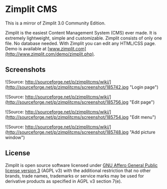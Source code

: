 Zimplit CMS
===========

This is a mirror of Zimplit 3.0 Community Edition.

Zimplit is the easiest Content Management System (CMS) ever made. It is extremely lightweight, simple and customizable. Zimplit consists of only one file. No database needed. With Zimplit you can edit any HTML/CSS page. Demo is available at [www.zimplit.com](http://www.zimplit.com/demo/zimplit.php).

Screenshots
-----------

![Source: http://sourceforge.net/p/zimplitcms/wiki/](http://sourceforge.net/p/zimplitcms/screenshot/185742.jpg "Login page")

![Source: http://sourceforge.net/p/zimplitcms/wiki/](http://sourceforge.net/p/zimplitcms/screenshot/185756.jpg "Edit page")

![Source: http://sourceforge.net/p/zimplitcms/wiki/](http://sourceforge.net/p/zimplitcms/screenshot/185754.jpg "Edit menu")

![Source: http://sourceforge.net/p/zimplitcms/wiki/](http://sourceforge.net/p/zimplitcms/screenshot/185748.jpg "Add picture window")

License
-------

Zimplit is open source software licensed under [GNU Affero General Public license version 3](http://www.gnu.org/licenses/agpl.html) (AGPL v3) with the additional restriction that no other brands, trade names, trademarks or service marks may be used for derivative products as specified in AGPL v3 section 7(e). 
